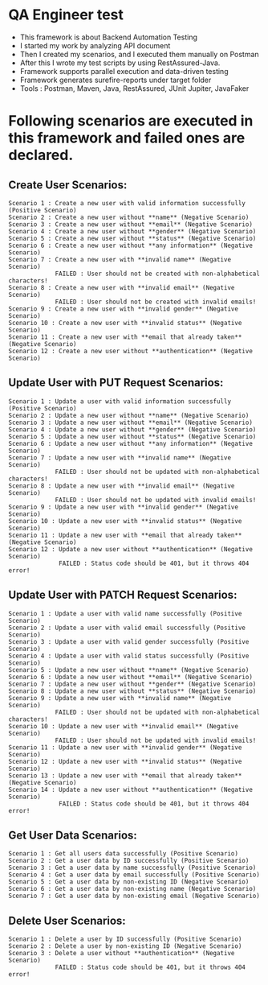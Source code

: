 # QA Engineer test
- This framework is about Backend Automation Testing
- I started my work by analyzing API document
- Then I created my scenarios, and I executed them manually on Postman
- After this I wrote my test scripts by using RestAssured-Java. 
- Framework supports parallel execution and data-driven testing
- Framework generates surefire-reports under target folder
- Tools : Postman, Maven, Java, RestAssured, JUnit Jupiter, JavaFaker


# Following scenarios are executed in this framework and failed ones are declared.

## Create User Scenarios:
    Scenario 1 : Create a new user with valid information successfully (Positive Scenario)
    Scenario 2 : Create a new user without **name** (Negative Scenario)
    Scenario 3 : Create a new user without **email** (Negative Scenario)
    Scenario 4 : Create a new user without **gender** (Negative Scenario)
    Scenario 5 : Create a new user without **status** (Negative Scenario)
    Scenario 6 : Create a new user without **any information** (Negative Scenario)
    Scenario 7 : Create a new user with **invalid name** (Negative Scenario)
                 FAILED : User should not be created with non-alphabetical characters!
    Scenario 8 : Create a new user with **invalid email** (Negative Scenario)
                 FAILED : User should not be created with invalid emails!
    Scenario 9 : Create a new user with **invalid gender** (Negative Scenario)
    Scenario 10 : Create a new user with **invalid status** (Negative Scenario)
    Scenario 11 : Create a new user with **email that already taken** (Negative Scenario)
    Scenario 12 : Create a new user without **authentication** (Negative Scenario)

## Update User with PUT Request Scenarios:

    Scenario 1 : Update a user with valid information successfully (Positive Scenario)
    Scenario 2 : Update a new user without **name** (Negative Scenario)
    Scenario 3 : Update a new user without **email** (Negative Scenario)
    Scenario 4 : Update a new user without **gender** (Negative Scenario)
    Scenario 5 : Update a new user without **status** (Negative Scenario)
    Scenario 6 : Update a new user without **any information** (Negative Scenario)
    Scenario 7 : Update a new user with **invalid name** (Negative Scenario)
                 FAILED : User should not be updated with non-alphabetical characters!
    Scenario 8 : Update a new user with **invalid email** (Negative Scenario)
                 FAILED : User should not be updated with invalid emails!
    Scenario 9 : Update a new user with **invalid gender** (Negative Scenario)
    Scenario 10 : Update a new user with **invalid status** (Negative Scenario)
    Scenario 11 : Update a new user with **email that already taken** (Negative Scenario)
    Scenario 12 : Update a new user without **authentication** (Negative Scenario)
                  FAILED : Status code should be 401, but it throws 404 error!

## Update User with PATCH Request Scenarios:

    Scenario 1 : Update a user with valid name successfully (Positive Scenario)
    Scenario 2 : Update a user with valid email successfully (Positive Scenario)
    Scenario 3 : Update a user with valid gender successfully (Positive Scenario)
    Scenario 4 : Update a user with valid status successfully (Positive Scenario)
    Scenario 5 : Update a new user without **name** (Negative Scenario)
    Scenario 6 : Update a new user without **email** (Negative Scenario)
    Scenario 7 : Update a new user without **gender** (Negative Scenario)
    Scenario 8 : Update a new user without **status** (Negative Scenario)
    Scenario 9 : Update a new user with **invalid name** (Negative Scenario)
                 FAILED : User should not be updated with non-alphabetical characters!
    Scenario 10 : Update a new user with **invalid email** (Negative Scenario)
                 FAILED : User should not be updated with invalid emails!
    Scenario 11 : Update a new user with **invalid gender** (Negative Scenario)
    Scenario 12 : Update a new user with **invalid status** (Negative Scenario)
    Scenario 13 : Update a new user with **email that already taken** (Negative Scenario)
    Scenario 14 : Update a new user without **authentication** (Negative Scenario)
                  FAILED : Status code should be 401, but it throws 404 error!

## Get User Data Scenarios:

    Scenario 1 : Get all users data successfully (Positive Scenario)
    Scenario 2 : Get a user data by ID successfully (Positive Scenario)
    Scenario 3 : Get a user data by name successfully (Positive Scenario)
    Scenario 4 : Get a user data by email successfully (Positive Scenario)
    Scenario 5 : Get a user data by non-existing ID (Negative Scenario)
    Scenario 6 : Get a user data by non-existing name (Negative Scenario)
    Scenario 7 : Get a user data by non-existing email (Negative Scenario)

## Delete User Scenarios:

    Scenario 1 : Delete a user by ID successfully (Positive Scenario)
    Scenario 2 : Delete a user by non-existing ID (Negative Scenario)
    Scenario 3 : Delete a user without **authentication** (Negative Scenario)
                 FAILED : Status code should be 401, but it throws 404 error!